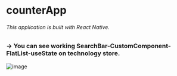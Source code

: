 # counterApp
###### This application is built with React Native.

### -> You can see working SearchBar-CustomComponent-FlatList-useState on technology store.

![image](https://user-images.githubusercontent.com/92105996/213880246-31dcab5a-1679-40f7-9d64-f7216cbfd2cf.png)

